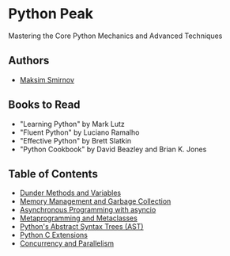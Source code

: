 # Python Peak
Mastering the Core Python Mechanics and Advanced Techniques

## Authors

- [Maksim Smirnov](http://linkedin.com/in/smirnov-maksim-spb/)

## Books to Read

- "Learning Python" by Mark Lutz
- "Fluent Python" by Luciano Ramalho
- "Effective Python" by Brett Slatkin
- "Python Cookbook" by David Beazley and Brian K. Jones

## Table of Contents

- [Dunder Methods and Variables](/Dunder%20Methods%20and%20Variables%20in%20Python/README.md)
- [Memory Management and Garbage Collection](/Memory%20Management%20and%20Garbage%20Collection/README.md)
- [Asynchronous Programming with asyncio](/Asynchronous%20Programming%20with%20asyncio/README.md)
- [Metaprogramming and Metaclasses](/Metaprogramming%20and%20Metaclasses/README.md)
- [Python's Abstract Syntax Trees (AST)](/Python%E2%80%99s%20Abstract%20Syntax%20Trees%20%28AST%29/README.md)
- [Python C Extensions](/Python%20C%20Extensions/README.md)
- [Concurrency and Parallelism](/Concurrency%20and%20Parallelism/README.md)